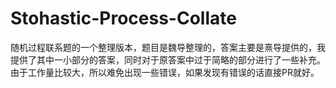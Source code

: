 # Stohastic-Process-Collate

随机过程联系题的一个整理版本，题目是魏导整理的，答案主要是熹导提供的，我提供了其中一小部分的答案，同时对于原答案中过于简略的部分进行了一些补充。
由于工作量比较大，所以难免出现一些错误，如果发现有错误的话直接PR就好。
